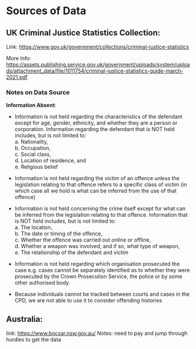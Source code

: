 # Sources of Data
## UK Criminal Justice Statistics Collection: 
Link: https://www.gov.uk/government/collections/criminal-justice-statistics

More Info: https://assets.publishing.service.gov.uk/government/uploads/system/uploads/attachment_data/file/1011754/criminal-justice-statistics-guide-march-2021.pdf

### Notes on Data Source  
**Information Absent**:  
- Information is not held regarding the characteristics of the defendant except for age,
gender, ethnicity, and whether they are a person or corporation. Information
regarding the defendant that is NOT held includes, but is not limited to:  
a. Nationality,  
b. Occupation,  
c. Social class,  
d. Location of residence, and  
e. Religious belief

- Information is not held regarding the victim of an offence unless the legislation
relating to that offence refers to a specific class of victim (in which case all we hold is
what can be inferred from the use of that offence)

- Information is not held concerning the crime itself except for what can be inferred
from the legislation relating to that offence. Information that is NOT held includes, but
is not limited to:  
a. The location,  
b. The date or timing of the offence,  
c. Whether the offence was carried out online or offline,  
d. Whether a weapon was involved, and if so, what type of weapon,  
e. The relationship of the defendant and victim  

- Information is not held regarding which organisation prosecuted the case e.g. cases
cannot be separately identified as to whether they were prosecuted by the Crown
Prosecution Service, the police or by some other authorised body.

- Because individuals cannot be tracked between courts and cases in the CPD, we are
not able to use it to consider offending histories 

## Australia: 
link: https://www.bocsar.nsw.gov.au/
Notes: need to pay and jump through hurdles to get the data
